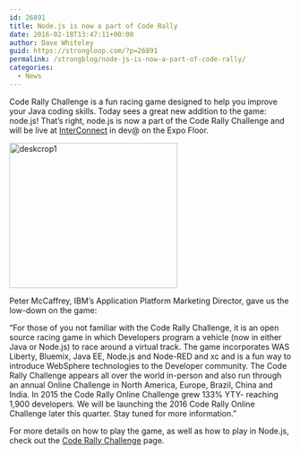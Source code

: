 ```yaml
---
id: 26891
title: Node.js is now a part of Code Rally
date: 2016-02-18T13:47:11+00:00
author: Dave Whiteley
guid: https://strongloop.com/?p=26891
permalink: /strongblog/node-js-is-now-a-part-of-code-rally/
categories:
  - News
---
```

Code Rally Challenge is a fun racing game designed to help you improve your Java coding skills. Today sees a great new addition to the game: node.js! That&#8217;s right, node.js is now a part of the Code Rally Challenge and will be live at [InterConnect](https://www.ibm.com/cloud-computing/us/en/interconnect/) in dev@ on the Expo Floor.
  
<!--more-->

[<img class="aligncenter size-medium wp-image-26893" src="https://strongloop.com/wp-content/uploads/2016/02/deskcrop1-300x259.png" alt="deskcrop1" width="300" height="259" srcset="https://strongloop.com/wp-content/uploads/2016/02/deskcrop1-300x259.png 300w, https://strongloop.com/wp-content/uploads/2016/02/deskcrop1-450x388.png 450w, https://strongloop.com/wp-content/uploads/2016/02/deskcrop1.png 592w" sizes="(max-width: 300px) 100vw, 300px" />](https://strongloop.com/wp-content/uploads/2016/02/deskcrop1.png)
  
Peter McCaffrey, IBM&#8217;s Application Platform Marketing Director, gave us the low-down on the game:

&#8220;For those of you not familiar with the Code Rally Challenge, it is an open source racing game in which Developers program a vehicle (now in either Java or Node.js) to race around a virtual track. The game incorporates WAS Liberty, Bluemix, Java EE, Node.js and Node-RED and xc and is a fun way to introduce WebSphere technologies to the Developer community. The Code Rally Challenge appears all over the world in-person and also run through an annual Online Challenge in North America, Europe, Brazil, China and India. In 2015 the Code Rally Online Challenge grew 133% YTY- reaching 1,900 developers. We will be launching the 2016 Code Rally Online Challenge later this quarter. Stay tuned for more information.&#8221;

For more details on how to play the game, as well as how to play in Node.js, check out the [Code Rally Challenge](https://www.ibm.com/developerworks/community/blogs/code-rally/entry/landing?lang=en) page.